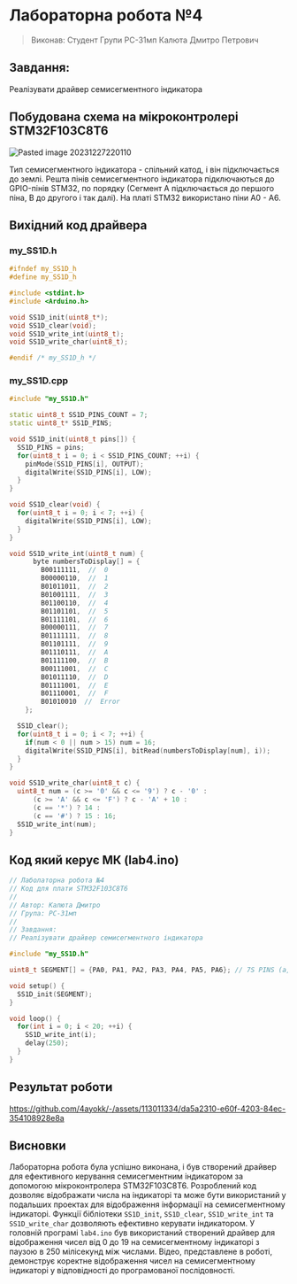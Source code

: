 # Лабораторна робота №4

> Виконав: Студент Групи РС-31мп Калюта Дмитро Петрович
## Завдання: 
Реалізувати драйвер семисегментного індикатора

## Побудована схема на мікроконтролері STM32F103C8T6


![Pasted image 20231227220110](https://github.com/4ayokk/-/assets/113011334/f48725ab-5b59-4e16-b64d-0b1c90278388)

Тип семисегментного індикатора - спільний катод, і він підключається до землі.  Решта пінів семисегментного індикатора підключаються до GPIO-пінів STM32, по порядку (Сегмент А підключається до першого піна, В до другого і так далі). На платі STM32 використано піни A0 - A6.

## Вихідний код драйвера

### my_SS1D.h
``` cpp
#ifndef my_SS1D_h
#define my_SS1D_h

#include <stdint.h>
#include <Arduino.h>

void SS1D_init(uint8_t*);
void SS1D_clear(void);
void SS1D_write_int(uint8_t);
void SS1D_write_char(uint8_t);

#endif /* my_SS1D_h */
```

### my_SS1D.cpp

``` cpp
#include "my_SS1D.h"

static uint8_t SS1D_PINS_COUNT = 7;
static uint8_t* SS1D_PINS;

void SS1D_init(uint8_t pins[]) {
  SS1D_PINS = pins;
  for(uint8_t i = 0; i < SS1D_PINS_COUNT; ++i) {
    pinMode(SS1D_PINS[i], OUTPUT);
    digitalWrite(SS1D_PINS[i], LOW);
  }
}

void SS1D_clear(void) {
  for(uint8_t i = 0; i < 7; ++i) {
    digitalWrite(SS1D_PINS[i], LOW);
  }
}

void SS1D_write_int(uint8_t num) {
      byte numbersToDisplay[] = {
        B00111111,  //  0
        B00000110,  //  1
        B01011011,  //  2
        B01001111,  //  3
        B01100110,  //  4
        B01101101,  //  5
        B01111101,  //  6
        B00000111,  //  7
        B01111111,  //  8
        B01101111,  //  9
        B01110111,  //  A
        B01111100,  //  B
        B00111001,  //  C
        B01011110,  //  D
        B01111001,  //  E
        B01110001,  //  F
        B01010010  //  Error
    };

  SS1D_clear();
  for(uint8_t i = 0; i < 7; ++i) {
    if(num < 0 || num > 15) num = 16;
    digitalWrite(SS1D_PINS[i], bitRead(numbersToDisplay[num], i));
  }
}

void SS1D_write_char(uint8_t c) {
  uint8_t num = (c >= '0' && c <= '9') ? c - '0' :  
      (c >= 'A' && c <= 'F') ? c - 'A' + 10 :
      (c == '*') ? 14 :
      (c == '#') ? 15 : 16;
  SS1D_write_int(num);
}
```

## Код який керує МК (lab4.ino)

``` cpp
// Лаболаторна робота №4
// Код для плати STM32F103C8T6
//
// Автор: Калюта Дмитро
// Група: РС-31мп
//
// Завдання:
// Реалізувати драйвер семисегментного індикатора

#include "my_SS1D.h"

uint8_t SEGMENT[] = {PA0, PA1, PA2, PA3, PA4, PA5, PA6}; // 7S PINS (a, b, c... g, dp)

void setup() {
  SS1D_init(SEGMENT);
}

void loop() {
  for(int i = 0; i < 20; ++i) {
    SS1D_write_int(i);
    delay(250);
  }
}
```

## Результат роботи 

https://github.com/4ayokk/-/assets/113011334/da5a2310-e60f-4203-84ec-354108928e8a


## Висновки
Лабораторна робота була успішно виконана, і був створений драйвер для ефективного керування семисегментним індикатором за допомогою мікроконтролера STM32F103C8T6. Розроблений код дозволяє відображати числа на індикаторі та може бути використаний у подальших проектах для відображення інформації на семисегментному індикаторі. Функції бібліотеки `SS1D_init`, `SS1D_clear`, `SS1D_write_int` та `SS1D_write_char` дозволяють ефективно керувати індикатором. У головній програмі `lab4.ino` був використаний створений драйвер для відображення чисел від 0 до 19 на семисегментному індикаторі з паузою в 250 мілісекунд між числами. Відео, представлене в роботі, демонструє коректне відображення чисел на семисегментному індикаторі у відповідності до програмованої послідовності.
    

